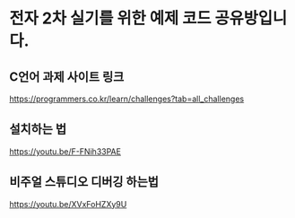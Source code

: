 # 전자 2차 실기를 위한 예제 코드 공유방입니다.

## C언어 과제 사이트 링크
https://programmers.co.kr/learn/challenges?tab=all_challenges

## 설치하는 법
https://youtu.be/F-FNih33PAE

## 비주얼 스튜디오 디버깅 하는법
https://youtu.be/XVxFoHZXy9U

